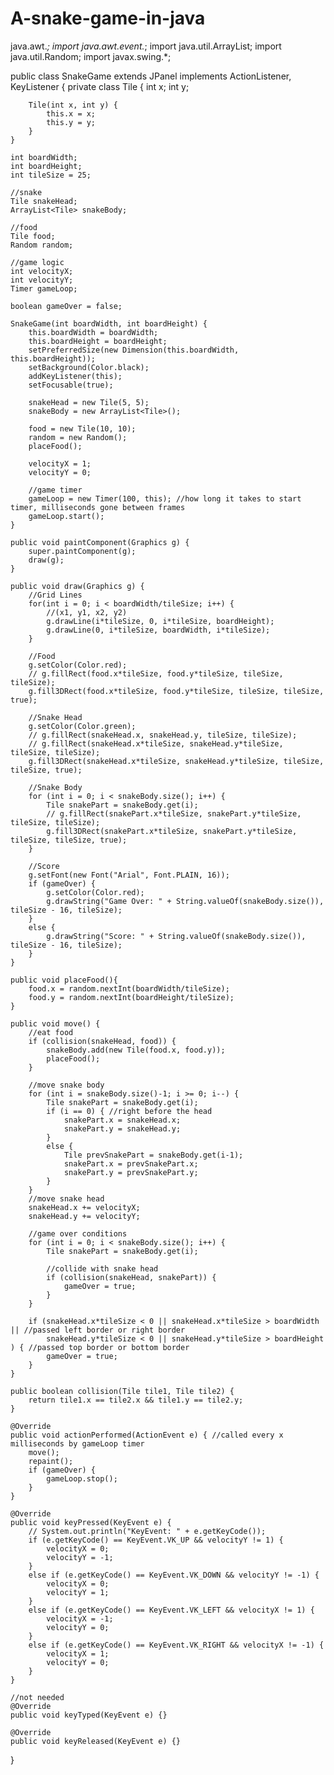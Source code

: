 # A-snake-game-in-java
 java.awt.*;
import java.awt.event.*;
import java.util.ArrayList;
import java.util.Random;
import javax.swing.*;

public class SnakeGame extends JPanel implements ActionListener, KeyListener {
    private class Tile {
        int x;
        int y;

        Tile(int x, int y) {
            this.x = x;
            this.y = y;
        }
    }  

    int boardWidth;
    int boardHeight;
    int tileSize = 25;
    
    //snake
    Tile snakeHead;
    ArrayList<Tile> snakeBody;

    //food
    Tile food;
    Random random;

    //game logic
    int velocityX;
    int velocityY;
    Timer gameLoop;

    boolean gameOver = false;

    SnakeGame(int boardWidth, int boardHeight) {
        this.boardWidth = boardWidth;
        this.boardHeight = boardHeight;
        setPreferredSize(new Dimension(this.boardWidth, this.boardHeight));
        setBackground(Color.black);
        addKeyListener(this);
        setFocusable(true);

        snakeHead = new Tile(5, 5);
        snakeBody = new ArrayList<Tile>();

        food = new Tile(10, 10);
        random = new Random();
        placeFood();

        velocityX = 1;
        velocityY = 0;
        
		//game timer
		gameLoop = new Timer(100, this); //how long it takes to start timer, milliseconds gone between frames 
        gameLoop.start();
	}	
    
    public void paintComponent(Graphics g) {
		super.paintComponent(g);
		draw(g);
	}

	public void draw(Graphics g) {
        //Grid Lines
        for(int i = 0; i < boardWidth/tileSize; i++) {
            //(x1, y1, x2, y2)
            g.drawLine(i*tileSize, 0, i*tileSize, boardHeight);
            g.drawLine(0, i*tileSize, boardWidth, i*tileSize); 
        }

        //Food
        g.setColor(Color.red);
        // g.fillRect(food.x*tileSize, food.y*tileSize, tileSize, tileSize);
        g.fill3DRect(food.x*tileSize, food.y*tileSize, tileSize, tileSize, true);

        //Snake Head
        g.setColor(Color.green);
        // g.fillRect(snakeHead.x, snakeHead.y, tileSize, tileSize);
        // g.fillRect(snakeHead.x*tileSize, snakeHead.y*tileSize, tileSize, tileSize);
        g.fill3DRect(snakeHead.x*tileSize, snakeHead.y*tileSize, tileSize, tileSize, true);
        
        //Snake Body
        for (int i = 0; i < snakeBody.size(); i++) {
            Tile snakePart = snakeBody.get(i);
            // g.fillRect(snakePart.x*tileSize, snakePart.y*tileSize, tileSize, tileSize);
            g.fill3DRect(snakePart.x*tileSize, snakePart.y*tileSize, tileSize, tileSize, true);
		}

        //Score
        g.setFont(new Font("Arial", Font.PLAIN, 16));
        if (gameOver) {
            g.setColor(Color.red);
            g.drawString("Game Over: " + String.valueOf(snakeBody.size()), tileSize - 16, tileSize);
        }
        else {
            g.drawString("Score: " + String.valueOf(snakeBody.size()), tileSize - 16, tileSize);
        }
	}

    public void placeFood(){
        food.x = random.nextInt(boardWidth/tileSize);
		food.y = random.nextInt(boardHeight/tileSize);
	}

    public void move() {
        //eat food
        if (collision(snakeHead, food)) {
            snakeBody.add(new Tile(food.x, food.y));
            placeFood();
        }

        //move snake body
        for (int i = snakeBody.size()-1; i >= 0; i--) {
            Tile snakePart = snakeBody.get(i);
            if (i == 0) { //right before the head
                snakePart.x = snakeHead.x;
                snakePart.y = snakeHead.y;
            }
            else {
                Tile prevSnakePart = snakeBody.get(i-1);
                snakePart.x = prevSnakePart.x;
                snakePart.y = prevSnakePart.y;
            }
        }
        //move snake head
        snakeHead.x += velocityX;
        snakeHead.y += velocityY;

        //game over conditions
        for (int i = 0; i < snakeBody.size(); i++) {
            Tile snakePart = snakeBody.get(i);

            //collide with snake head
            if (collision(snakeHead, snakePart)) {
                gameOver = true;
            }
        }

        if (snakeHead.x*tileSize < 0 || snakeHead.x*tileSize > boardWidth || //passed left border or right border
            snakeHead.y*tileSize < 0 || snakeHead.y*tileSize > boardHeight ) { //passed top border or bottom border
            gameOver = true;
        }
    }

    public boolean collision(Tile tile1, Tile tile2) {
        return tile1.x == tile2.x && tile1.y == tile2.y;
    }

    @Override
    public void actionPerformed(ActionEvent e) { //called every x milliseconds by gameLoop timer
        move();
        repaint();
        if (gameOver) {
            gameLoop.stop();
        }
    }  

    @Override
    public void keyPressed(KeyEvent e) {
        // System.out.println("KeyEvent: " + e.getKeyCode());
        if (e.getKeyCode() == KeyEvent.VK_UP && velocityY != 1) {
            velocityX = 0;
            velocityY = -1;
        }
        else if (e.getKeyCode() == KeyEvent.VK_DOWN && velocityY != -1) {
            velocityX = 0;
            velocityY = 1;
        }
        else if (e.getKeyCode() == KeyEvent.VK_LEFT && velocityX != 1) {
            velocityX = -1;
            velocityY = 0;
        }
        else if (e.getKeyCode() == KeyEvent.VK_RIGHT && velocityX != -1) {
            velocityX = 1;
            velocityY = 0;
        }
    }

    //not needed
    @Override
    public void keyTyped(KeyEvent e) {}

    @Override
    public void keyReleased(KeyEvent e) {}
}
